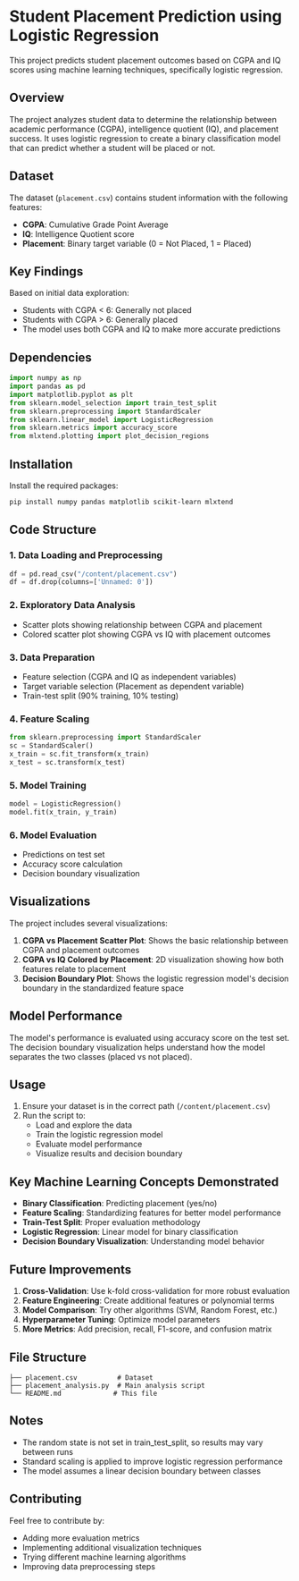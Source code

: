 # Student Placement Prediction using Logistic Regression

This project predicts student placement outcomes based on CGPA and IQ scores using machine learning techniques, specifically logistic regression.

## Overview

The project analyzes student data to determine the relationship between academic performance (CGPA), intelligence quotient (IQ), and placement success. It uses logistic regression to create a binary classification model that can predict whether a student will be placed or not.

## Dataset

The dataset (`placement.csv`) contains student information with the following features:
- **CGPA**: Cumulative Grade Point Average
- **IQ**: Intelligence Quotient score
- **Placement**: Binary target variable (0 = Not Placed, 1 = Placed)

## Key Findings

Based on initial data exploration:
- Students with CGPA < 6: Generally not placed
- Students with CGPA > 6: Generally placed
- The model uses both CGPA and IQ to make more accurate predictions

## Dependencies

```python
import numpy as np
import pandas as pd
import matplotlib.pyplot as plt
from sklearn.model_selection import train_test_split
from sklearn.preprocessing import StandardScaler
from sklearn.linear_model import LogisticRegression
from sklearn.metrics import accuracy_score
from mlxtend.plotting import plot_decision_regions
```

## Installation

Install the required packages:

```bash
pip install numpy pandas matplotlib scikit-learn mlxtend
```

## Code Structure

### 1. Data Loading and Preprocessing
```python
df = pd.read_csv("/content/placement.csv")
df = df.drop(columns=['Unnamed: 0'])
```

### 2. Exploratory Data Analysis
- Scatter plots showing relationship between CGPA and placement
- Colored scatter plot showing CGPA vs IQ with placement outcomes

### 3. Data Preparation
- Feature selection (CGPA and IQ as independent variables)
- Target variable selection (Placement as dependent variable)
- Train-test split (90% training, 10% testing)

### 4. Feature Scaling
```python
from sklearn.preprocessing import StandardScaler
sc = StandardScaler()
x_train = sc.fit_transform(x_train)
x_test = sc.transform(x_test)
```

### 5. Model Training
```python
model = LogisticRegression()
model.fit(x_train, y_train)
```

### 6. Model Evaluation
- Predictions on test set
- Accuracy score calculation
- Decision boundary visualization

## Visualizations

The project includes several visualizations:

1. **CGPA vs Placement Scatter Plot**: Shows the basic relationship between CGPA and placement outcomes
2. **CGPA vs IQ Colored by Placement**: 2D visualization showing how both features relate to placement
3. **Decision Boundary Plot**: Shows the logistic regression model's decision boundary in the standardized feature space

## Model Performance

The model's performance is evaluated using accuracy score on the test set. The decision boundary visualization helps understand how the model separates the two classes (placed vs not placed).

## Usage

1. Ensure your dataset is in the correct path (`/content/placement.csv`)
2. Run the script to:
   - Load and explore the data
   - Train the logistic regression model
   - Evaluate model performance
   - Visualize results and decision boundary

## Key Machine Learning Concepts Demonstrated

- **Binary Classification**: Predicting placement (yes/no)
- **Feature Scaling**: Standardizing features for better model performance
- **Train-Test Split**: Proper evaluation methodology
- **Logistic Regression**: Linear model for binary classification
- **Decision Boundary Visualization**: Understanding model behavior

## Future Improvements

1. **Cross-Validation**: Use k-fold cross-validation for more robust evaluation
2. **Feature Engineering**: Create additional features or polynomial terms
3. **Model Comparison**: Try other algorithms (SVM, Random Forest, etc.)
4. **Hyperparameter Tuning**: Optimize model parameters
5. **More Metrics**: Add precision, recall, F1-score, and confusion matrix

## File Structure

```
├── placement.csv          # Dataset
├── placement_analysis.py  # Main analysis script
└── README.md             # This file
```

## Notes

- The random state is not set in train_test_split, so results may vary between runs
- Standard scaling is applied to improve logistic regression performance
- The model assumes a linear decision boundary between classes

## Contributing

Feel free to contribute by:
- Adding more evaluation metrics
- Implementing additional visualization techniques
- Trying different machine learning algorithms
- Improving data preprocessing steps
